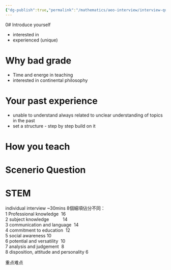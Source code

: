 ```yaml
---
{"dg-publish":true,"permalink":"/mathematics/aeo-interview/interview-question-preparation/","dgPassFrontmatter":true}
---
```


0# Introduce yourself
- interested in
- experienced (unique)
# Why bad grade
- Time and energe in teaching
- interested in continental philosophy
# Your past experience
- unable to understand always related to unclear understanding of topics in the past 
- set a structure - step by step build on it
# How you teach

# Scenerio Question

# STEM

individual interview ~30mins
8個細項佔分不同：  
1 Professional knowledge  16  
2 subject knowledge           14  
3 communication and language  14  
4 commitment to education  12  
5 social awareness 10  
6 potential and versatility  10  
7 analysis and judgement  8  
8 disposition, attitude and personality 6


重点难点
